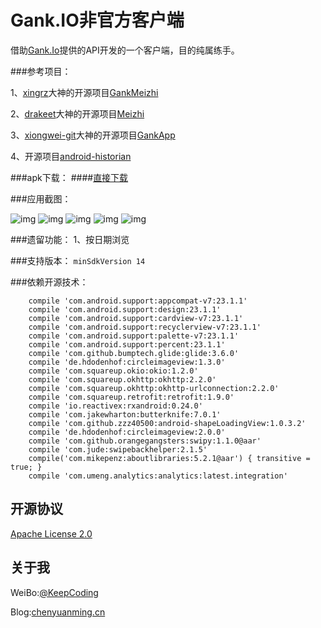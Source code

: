 # Gank.IO非官方客户端
借助[Gank.Io](http://gank.io/)提供的API开发的一个客户端，目的纯属练手。

###参考项目：

1、[xingrz](http://xingrz.me/)大神的开源项目[GankMeizhi](https://github.com/xingrz/GankMeizhi)

2、[drakeet](http://drakeet.me)大神的开源项目[Meizhi](https://github.com/drakeet/Meizhi)

3、[xiongwei-git](https://github.com/xiongwei-git)大神的开源项目[GankApp](https://github.com/xiongwei-git/GankApp)

4、开源项目[android-historian](https://github.com/mwolfson/android-historian)

###apk下载：
####[直接下载](http://fir.im/gankmeizhi)

###应用截图：

![img](screenshot/screenshot_1.png)
![img](screenshot/screenshot_2.png)
![img](screenshot/screenshot_3.png)
![img](screenshot/screenshot_4.png)
![img](screenshot/screenshot_5.png)

###遗留功能：
1、按日期浏览

###支持版本：
`minSdkVersion 14`

###依赖开源技术：
```
    compile 'com.android.support:appcompat-v7:23.1.1'
    compile 'com.android.support:design:23.1.1'
    compile 'com.android.support:cardview-v7:23.1.1'
    compile 'com.android.support:recyclerview-v7:23.1.1'
    compile 'com.android.support:palette-v7:23.1.1'
    compile 'com.android.support:percent:23.1.1'
    compile 'com.github.bumptech.glide:glide:3.6.0'
    compile 'de.hdodenhof:circleimageview:1.3.0'
    compile 'com.squareup.okio:okio:1.2.0'
    compile 'com.squareup.okhttp:okhttp:2.2.0'
    compile 'com.squareup.okhttp:okhttp-urlconnection:2.2.0'
    compile 'com.squareup.retrofit:retrofit:1.9.0'
    compile 'io.reactivex:rxandroid:0.24.0'
    compile 'com.jakewharton:butterknife:7.0.1'
    compile 'com.github.zzz40500:android-shapeLoadingView:1.0.3.2'
    compile 'de.hdodenhof:circleimageview:2.0.0'
    compile 'com.github.orangegangsters:swipy:1.1.0@aar'
    compile 'com.jude:swipebackhelper:2.1.5'
    compile('com.mikepenz:aboutlibraries:5.2.1@aar') { transitive = true; }
    compile 'com.umeng.analytics:analytics:latest.integration'
```
## 开源协议

[Apache License 2.0](LICENSE)


## 关于我

WeiBo:[@KeepCoding](http://weibo.com/123466678)

Blog:[chenyuanming.cn](http://www.chenyuanming.cn)